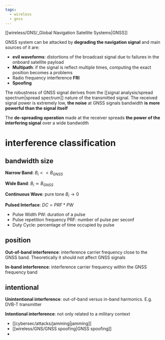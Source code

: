 ```yaml
---
tags:
  - wireless
  - gnss
---
```

[[wireless/GNS/_Global Navigation Satellite Systems|GNSS]]

GNSS system can be attacked by **degrading the navigation signal** and main sources of it are:
- **evil waveforms**: distortions of the broadcast signal due to failures in the onboard satellite payload
- **Multipath**: if the signal is reflect multiple times, computing the exact position becomes a problems
- Radio frequency interference **FRI**
- **Spoofing**


The robustness of GNSS signal derives from the [[signal analysis/spread spectrum|spread spectrum]] nature of the transmitted signal.
The received signal power is extremely low, **the noise** at GNSS signals bandwidth **is more powerful than the signal itself**


The **de-spreading operation** made at the receiver spreads **the power of the interfering signal** over a wide bandwidth


# interference classification

## bandwidth size

**Narrow Band**: $B_i<<B_{GNSS}$

**Wide Band**: $B_i \simeq B_{GNSS}$

**Continuous Wave**: pure tone $B_i \to 0$

**Pulsed Interface**: $DC=PRF*PW$ 
- Pulse Width PW: duration of a pulse
- Pulse repetition frequency PRF: number of pulse per seconf
- Duty Cycle: percentage of time occupied by pulse


## position
**Out-of-band interference**: interference carrier frequency close to the GNSS band. Theoretically it should not affect GNSS signals

**In-band interference**: interference carrier frequency within the GNSS frequency band


## intentional
**Unintentional interference**: out-of-band versus in-band harmonics. E.g. DVB-T transmitter

**Intentional interference**: not only related to a military context
- [[cybersec/attacks/jamming|jamming]]
- [[wireless/GNS/GNSS spoofing|GNSS spoofing]]
- 

